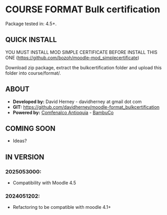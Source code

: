 # COURSE FORMAT Bulk certification

Package tested in: 4.5+.

## QUICK INSTALL

YOU MUST INSTALL MOD SIMPLE CERTIFICATE BEFORE INSTALL THIS ONE
(https://github.com/bozoh/moodle-mod_simplecertificate)

Download zip package, extract the bulkcertification folder and upload this folder into course/format/.

## ABOUT
* **Developed by:** David Herney - davidherney at gmail dot com
* **GIT:** https://github.com/davidherney/moodle-format_bulkcertification
* **Powered by:** [Comfenalco Antioquia](https://www.comfenalcoantioquia.com.co/) - [BambuCo](https://bambuco.co/)

## COMING SOON
* Ideas?

## IN VERSION

### 2025053000:
* Compatibility with Moodle 4.5

### 2024051202:
* Refactoring to be compatible with moodle 4.1+
